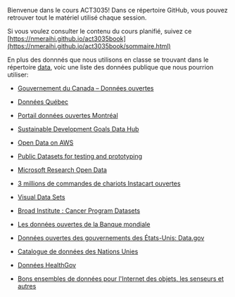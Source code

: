 
Bienvenue dans le cours ACT3035! Dans ce répertoire GitHub, vous pouvez retrouver tout le matériel utilisé chaque session. 

Si vous voulez consulter le contenu du cours planifié, suivez ce [https://nmeraihi.github.io/act3035book](https://nmeraihi.github.io/act3035book/sommaire.html)

En plus des donnnés que nous utilisons en classe se trouvant dans le répertoire [data](https://github.com/nmeraihi/ACT3035/tree/master/data), voic une liste des données publique que nous pourrion utiliser:


<ul>
<li>
<p><a href="https://ouvert.canada.ca/fr/donnees-ouvertes" rel="nofollow">Gouvernement du Canada – Données ouvertes</a></p>
</li>
<li>
<p><a href="https://www.donneesquebec.ca/fr/" rel="nofollow">
Données Québec</a></p>
</li>
<li>
<p><a href="http://donnees.ville.montreal.qc.ca/" rel="nofollow">
Portail données ouvertes Montréal</a></p>
</li>
<li>
<p><a href="https://www144.statcan.gc.ca/sdg-odd/index-eng.htm" rel="nofollow">Sustainable Development Goals Data Hub</a></p>
</li>
<li>
<p><a href="https://registry.opendata.aws/" rel="nofollow">Open Data on AWS</a></p>
</li>
<li>
<p><a href="https://docs.microsoft.com/en-us/azure/sql-database/sql-database-public-data-sets" rel="nofollow">Public Datasets for testing and prototyping</a></p>
</li>
<li>
<p><a href="https://msropendata.com/" rel="nofollow">Microsoft Research Open Data</a></p>
</li>
<li>
<p><a href="https://www.instacart.com/datasets/grocery-shopping-2017" rel="nofollow">3 millions de commandes de chariots Instacart ouvertes</a></p>
</li>
<li>
<p><a href="https://www.visualdata.io/" rel="nofollow">Visual Data Sets</a></p>
</li>
<li>
<p><a href="http://portals.broadinstitute.org/cgi-bin/cancer/datasets.cgi" rel="nofollow">Broad Institute : Cancer Program Datasets</a></p>
</li>
<li>
<p><a href="https://donnees.banquemondiale.org/" rel="nofollow">Les données ouvertes de la Banque mondiale</a></p>
</li>
<li>
<p><a href="https://www.data.gov/" rel="nofollow">Données ouvertes des gouvernements des États-Unis: Data.gov</a></p>
</li>
<li>
<p><a href="https://undatacatalog.org/home" rel="nofollow">Catalogue de données des Nations Unies</a></p>
</li>
<li>
<p><a href="https://healthdata.gov/" rel="nofollow">Données HealthGov</a></p>
</li>
<li>
<p><a href="https://www.datasciencecentral.com/profiles/blogs/great-sensor-datasets-to-prepare-your-next-career-move-in-iot-int" rel="nofollow">Bons ensembles de données pour l'Internet des objets, les senseurs et autres</a></p>
</li>
</ul>